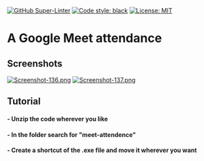 [![GitHub Super-Linter](https://github.com/DanyB0/meet-attender/workflows/Lint%20Code%20Base/badge.svg)](https://github.com/marketplace/actions/super-linter)
[![Code style: black](https://img.shields.io/badge/code%20style-black-000000.svg)](https://github.com/psf/black)
[![License: MIT](https://img.shields.io/badge/License-MIT-yellow.svg)](https://opensource.org/licenses/MIT)

# A Google Meet attendance

## Screenshots
[![Screenshot-136.png](https://i.postimg.cc/rpL38Z85/Screenshot-136.png)](https://postimg.cc/VJDDgR0N)
[![Screenshot-137.png](https://i.postimg.cc/mrRpxcww/Screenshot-137.png)](https://postimg.cc/18Crw3bn)

## Tutorial
#### - Unzip the code wherever you like
#### - In the folder search for "meet-attendence"
#### - Create a shortcut of the .exe file and move it wherever you want
